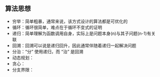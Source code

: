 ## 算法思想

+ 穷举：简单粗暴，通常来说，该方式设计的算法都是可优化的
+ 循环：循环很简单，难点在于循环不变式的证明
+ 递归：简单理解为函数调用自身，实际上是问题本身(n)与其子问题(n-1)有关联
+ 回溯：回溯可以说是递归回升，因此通常伴随着递归一起解决问题
+ 分治：“分” 使用递归，而 “治” 是回溯
+ 动态规划：
+ 贪心：
+ 分支界限：

